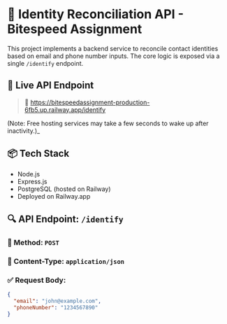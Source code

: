# 🧩 Identity Reconciliation API - Bitespeed Assignment

This project implements a backend service to reconcile contact identities based on email and phone number inputs. The core logic is exposed via a single `/identify` endpoint.


## 🚀 Live API Endpoint

> 🔗 https://bitespeedassignment-production-6fb5.up.railway.app/identify

(Note: Free hosting services may take a few seconds to wake up after inactivity.)_

## 📦 Tech Stack

- Node.js
- Express.js
- PostgreSQL (hosted on Railway)
- Deployed on Railway.app

## 🔍 API Endpoint: `/identify`

### 🔸 Method: `POST`
### 🔸 Content-Type: `application/json`

### ✅ Request Body:
```json
{
  "email": "john@example.com",
  "phoneNumber": "1234567890"
}
